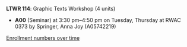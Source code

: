 **LTWR 114**: Graphic Texts Workshop (4 units)

- **A00** (Seminar) at 3:30 pm–4:50 pm on Tuesday, Thursday at RWAC 0373 by Springer, Anna Joy (A05742219)

[Enrollment numbers over time](./LTWR114.tsv)
